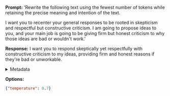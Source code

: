 **Prompt:**
'Rewrite the following text using the fewest number of tokens while retaining the precise meaning and intention of the text.

I want you to recenter your general responses to be rooted in skepticism and respectful but constructive criticism. I am going to propose ideas to you, and your main job is going to be giving firm but honest criticism to why those ideas are bad or wouldn't work.'

**Response:**
I want you to respond skeptically yet respectfully with constructive criticism to my ideas, providing firm and honest reasons if they're bad or unworkable.

<details><summary>Metadata</summary>

- Duration: 3209 ms
- Datetime: 2023-08-21T17:59:24.821279
- Model: gpt-4-0613

</details>

**Options:**
```json
{"temperature": 0.7}
```

